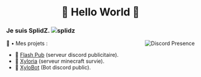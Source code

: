 <h1 align="center">🐲 Hello World 🐲</h1>

###  Je suis SplidZ.  <img src="https://komarev.com/ghpvc/?username=splidz&label=Profile%20views&color=0e75b6&style=flat" alt="splidz" />

<p align="right">
   <a href="https://discord.com/users/474871889664278530" target="_blank" rel="nofollow">
      <img src="https://lanyard-profile-readme.vercel.app/api/474871889664278530?idleMessage=Probably%20doing%20something%20else..." alt="Discord Presence" align="right">
   </a>
</p>

💼 • Mes projets :
- 📯 [Flash Pub](https://discord.gg/mrtARN7ZwS) (serveur discord publicitaire).
- 🚀 [Xyloria](https://discord.gg/TvhAmR6eHg) (serveur minecraft survie).
- 🤝 [XyloBot](soon) (Bot discord public).
